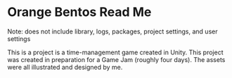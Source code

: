 # Orange Bentos Read Me

Note: does not include library, logs, packages, project settings, and user settings

This is a project is a time-management game created in Unity. This project was created in preparation for a Game Jam (roughly four days). The assets were all illustrated and designed by me.
